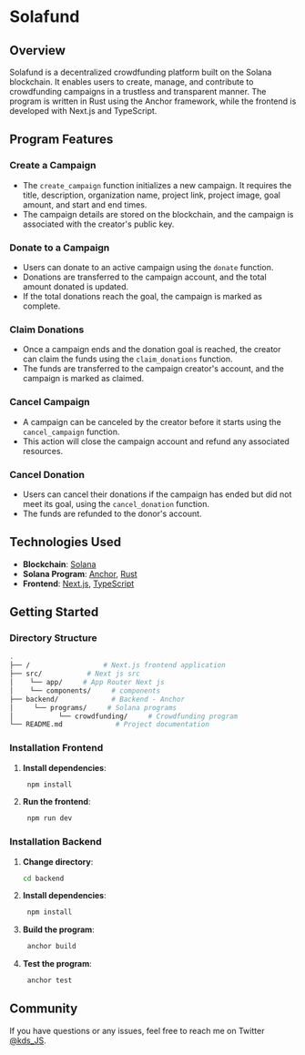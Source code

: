 # Solafund

## Overview

Solafund is a decentralized crowdfunding platform built on the Solana blockchain. It enables users to create, manage, and contribute to crowdfunding campaigns in a trustless and transparent manner. The program is written in Rust using the Anchor framework, while the frontend is developed with Next.js and TypeScript.

## Program Features

### Create a Campaign

- The `create_campaign` function initializes a new campaign. It requires the title, description, organization name, project link, project image, goal amount, and start and end times.
- The campaign details are stored on the blockchain, and the campaign is associated with the creator's public key.

### Donate to a Campaign

- Users can donate to an active campaign using the `donate` function.
- Donations are transferred to the campaign account, and the total amount donated is updated.
- If the total donations reach the goal, the campaign is marked as complete.

### Claim Donations

- Once a campaign ends and the donation goal is reached, the creator can claim the funds using the `claim_donations` function.
- The funds are transferred to the campaign creator's account, and the campaign is marked as claimed.

### Cancel Campaign

- A campaign can be canceled by the creator before it starts using the `cancel_campaign` function.
- This action will close the campaign account and refund any associated resources.

### Cancel Donation

- Users can cancel their donations if the campaign has ended but did not meet its goal, using the `cancel_donation` function.
- The funds are refunded to the donor's account.


## Technologies Used

- **Blockchain**: [Solana](https://solana.com/)
- **Solana Program**: [Anchor](https://www.anchor-lang.com/), [Rust](https://www.rust-lang.org/)
- **Frontend**: [Next.js](https://nextjs.org/docs), [TypeScript](https://www.typescriptlang.org/)

## Getting Started

### Directory Structure

```bash
.
├── /                  # Next.js frontend application
├── src/           # Next js src
│    └── app/     # App Router Next js
│    └── components/     # components
├── backend/             # Backend - Anchor
│     └── programs/     # Solana programs
│           └── crowdfunding/     # Crowdfunding program
└── README.md             # Project documentation
```

### Installation Frontend

1. **Install dependencies**:
   ```bash
    npm install
   ````

2. **Run the frontend**:
   ```bash
    npm run dev
   ````

### Installation Backend

1. **Change directory**:
   ```bash
   cd backend
   ````

2. **Install dependencies**:
   ```bash
    npm install
   ````

3. **Build the program**:
   ```bash
    anchor build
   ````

4. **Test the program**:
   ```bash
    anchor test
   ````

## Community
If you have questions or any issues, feel free to reach me on Twitter [@kds_JS](https://x.com/kds_JS).